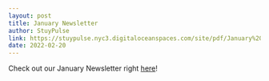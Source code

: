 ```yaml
---
layout: post
title: January Newsletter
author: StuyPulse
link: https://stuypulse.nyc3.digitaloceanspaces.com/site/pdf/January%20Newsletter%202022.pdf
date: 2022-02-20
---
```

Check out our January Newsletter right [here](https://stuypulse.nyc3.digitaloceanspaces.com/site/pdf/January%20Newsletter%202022.pdf  )!
